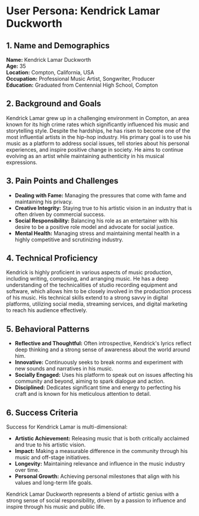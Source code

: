 # User Persona: Kendrick Lamar Duckworth

## 1. Name and Demographics
**Name:** Kendrick Lamar Duckworth  
**Age:** 35  
**Location:** Compton, California, USA  
**Occupation:** Professional Music Artist, Songwriter, Producer  
**Education:** Graduated from Centennial High School, Compton  

## 2. Background and Goals
Kendrick Lamar grew up in a challenging environment in Compton, an area known for its high crime rates which significantly influenced his music and storytelling style. Despite the hardships, he has risen to become one of the most influential artists in the hip-hop industry. His primary goal is to use his music as a platform to address social issues, tell stories about his personal experiences, and inspire positive change in society. He aims to continue evolving as an artist while maintaining authenticity in his musical expressions.

## 3. Pain Points and Challenges
- **Dealing with Fame:** Managing the pressures that come with fame and maintaining his privacy.
- **Creative Integrity:** Staying true to his artistic vision in an industry that is often driven by commercial success.
- **Social Responsibility:** Balancing his role as an entertainer with his desire to be a positive role model and advocate for social justice.
- **Mental Health:** Managing stress and maintaining mental health in a highly competitive and scrutinizing industry.

## 4. Technical Proficiency
Kendrick is highly proficient in various aspects of music production, including writing, composing, and arranging music. He has a deep understanding of the technicalities of studio recording equipment and software, which allows him to be closely involved in the production process of his music. His technical skills extend to a strong savvy in digital platforms, utilizing social media, streaming services, and digital marketing to reach his audience effectively.

## 5. Behavioral Patterns
- **Reflective and Thoughtful:** Often introspective, Kendrick's lyrics reflect deep thinking and a strong sense of awareness about the world around him.
- **Innovative:** Continuously seeks to break norms and experiment with new sounds and narratives in his music.
- **Socially Engaged:** Uses his platform to speak out on issues affecting his community and beyond, aiming to spark dialogue and action.
- **Disciplined:** Dedicates significant time and energy to perfecting his craft and is known for his meticulous attention to detail.

## 6. Success Criteria
Success for Kendrick Lamar is multi-dimensional:
- **Artistic Achievement:** Releasing music that is both critically acclaimed and true to his artistic vision.
- **Impact:** Making a measurable difference in the community through his music and off-stage initiatives.
- **Longevity:** Maintaining relevance and influence in the music industry over time.
- **Personal Growth:** Achieving personal milestones that align with his values and long-term life goals.

Kendrick Lamar Duckworth represents a blend of artistic genius with a strong sense of social responsibility, driven by a passion to influence and inspire through his music and public life.